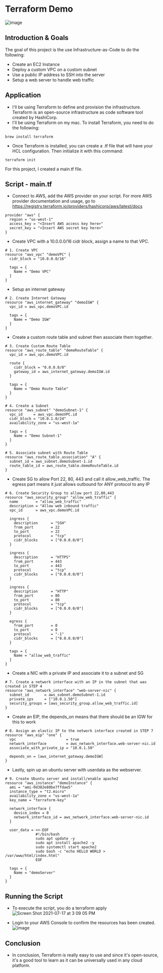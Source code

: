 # Terraform Demo

![image](https://user-images.githubusercontent.com/7464927/124938809-76cea800-dfbd-11eb-8f5f-8c9843cbf487.png)

## Introduction & Goals

The goal of this project is the use Infrastructure-as-Code to do the following:

- Create an EC2 Instance
- Deploy a custom VPC on a custom subnet
- Use a public IP address to SSH into the server
- Setup a web server to handle web traffic

## Application

- I'll be using Terraform to define and provision the infrastructure. Terraform is an open-source infrastructure as code software tool created by HashiCorp.
- I'll be using Terraform on my mac. To install Terraform, you need to do the following:

```
brew install terraform
```

- Once Terraform is installed, you can create a .tf file that will have your HCL configuration. Then initialize it with this command:

```
terraform init
```

For this project, I created a main.tf file.

## Script - main.tf

- Connect to AWS, add the AWS provider on your script. For more AWS provider documentation and usage, go to https://registry.terraform.io/providers/hashicorp/aws/latest/docs

```HCL
provider "aws" {
  region = "us-west-1"
  access_key = "<Insert AWS access key here>"
  secret_key = "<Insert AWS secret key here>"
}
```

- Create VPC with a 10.0.0.0/16 cidr block, assign a name to that VPC.

```HCL
# 1. Create VPC
resource "aws_vpc" "demoVPC" {
  cidr_block = "10.0.0.0/16"

  tags = {
    Name = "Demo VPC"
  }
}
```

- Setup an internet gateway

```HCL
# 2. Create Internet Gateway
resource "aws_internet_gateway" "demoIGW" {
  vpc_id = aws_vpc.demoVPC.id

  tags = {
    Name = "Demo IGW"
  }
}
```

- Create a custom route table and subnet then associate them together.

```HCL
# 3. Create Custom Route Table
resource "aws_route_table" "demoRouteTable" {
  vpc_id = aws_vpc.demoVPC.id

  route {
    cidr_block = "0.0.0.0/0"
    gateway_id = aws_internet_gateway.demoIGW.id
  }

  tags = {
    Name = "Demo Route Table"
  }
}

# 4. Create a Subnet
resource "aws_subnet" "demoSubnet-1" {
  vpc_id     = aws_vpc.demoVPC.id
  cidr_block = "10.0.1.0/24"
  availability_zone = "us-west-1a"

  tags = {
    Name = "Demo Subnet-1"
  }
}

# 5. Associate subnet with Route Table
resource "aws_route_table_association" "A" {
  subnet_id = aws_subnet.demoSubnet-1.id
  route_table_id = aws_route_table.demoRouteTable.id
}
```

- Create SG to allow Port 22, 80, 443 and call it allow_web_traffic. The egress part means it just allows outbound for ANY protocol to any IP

```HCL
# 6. Create Security Group to allow port 22,80,443
resource "aws_security_group" "allow_web_traffic" {
  name        = "allow_web_traffic"
  description = "Allow web inbound traffic"
  vpc_id      = aws_vpc.demoVPC.id

  ingress {
    description      = "SSH"
    from_port        = 22
    to_port          = 22
    protocol         = "tcp"
    cidr_blocks      = ["0.0.0.0/0"]
  }

  ingress {
    description      = "HTTPS"
    from_port        = 443
    to_port          = 443
    protocol         = "tcp"
    cidr_blocks      = ["0.0.0.0/0"]
  }

  ingress {
    description      = "HTTP"
    from_port        = 80
    to_port          = 80
    protocol         = "tcp"
    cidr_blocks      = ["0.0.0.0/0"]
  }

  egress {
    from_port        = 0
    to_port          = 0
    protocol         = "-1"
    cidr_blocks      = ["0.0.0.0/0"]
  }

  tags = {
    Name = "allow_web_traffic"
  }
}
```

- Create a NIC with a private IP and associate it to a subnet and SG

```HCL
# 7. Create a network interface with an IP in the subnet that was created in STEP 4
resource "aws_network_interface" "web-server-nic" {
  subnet_id       = aws_subnet.demoSubnet-1.id
  private_ips     = ["10.0.1.50"]
  security_groups = [aws_security_group.allow_web_traffic.id]
}
```

- Create an EIP, the depends_on means that there should be an IGW for this to work

```HCL
# 8. Assign an elastic IP to the network interface created in STEP 7
resource "aws_eip" "one" {
  vpc                       = true
  network_interface         = aws_network_interface.web-server-nic.id
  associate_with_private_ip = "10.0.1.50"

  depends_on = [aws_internet_gateway.demoIGW]
}
```

- Lastly, spin up an ubuntu server with userdata as the webserver.

```HCL
# 9. Create Ubuntu server and install/enable apache2
resource "aws_instance" "demoInstance" {
  ami = "ami-0d382e80be7ffdae5"
  instance_type = "t2.micro"
  availability_zone = "us-west-1a"
  key_name = "terraform-key"

  network_interface {
    device_index = 0
    network_interface_id = aws_network_interface.web-server-nic.id
  }

  user_data = <<-EOF
              #!/bin/bash
              sudo apt update -y
              sudo apt install apache2 -y
              sudo systemctl start apache2
              sudo bash -c "echo HELLO WORLD > /var/www/html/index.html"
              EOF

  tags = {
    Name = "demoServer"
  }
}
```

## Running the Script

- To execute the script, you do a terraform apply
  ![Screen Shot 2021-07-17 at 3 09 05 PM](https://user-images.githubusercontent.com/7464927/126050319-9382c507-8677-470d-9ef4-a9760c41f94a.png)

- Login to your AWS Console to confirm the resources has been created.
  ![image](https://user-images.githubusercontent.com/7464927/126050336-3748a14e-5496-4a61-90e5-494e55fbc9d0.png)

## Conclusion

- In conclusion, Terraform is really easy to use and since it's open-source, it's a good tool to learn as it can be universally used in any cloud platform.
